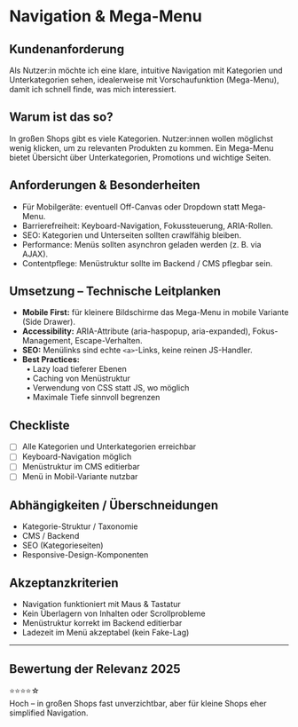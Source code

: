 # Navigation & Mega-Menu

## Kundenanforderung  
Als Nutzer:in möchte ich eine klare, intuitive Navigation mit Kategorien und Unterkategorien sehen, idealerweise mit Vorschaufunktion (Mega-Menu), damit ich schnell finde, was mich interessiert.

## Warum ist das so?  
In großen Shops gibt es viele Kategorien. Nutzer:innen wollen möglichst wenig klicken, um zu relevanten Produkten zu kommen. Ein Mega-Menu bietet Übersicht über Unterkategorien, Promotions und wichtige Seiten.  

## Anforderungen & Besonderheiten  
- Für Mobilgeräte: eventuell Off-Canvas oder Dropdown statt Mega-Menu.  
- Barrierefreiheit: Keyboard-Navigation, Fokussteuerung, ARIA-Rollen.  
- SEO: Kategorien und Unterseiten sollten crawlfähig bleiben.  
- Performance: Menüs sollten asynchron geladen werden (z. B. via AJAX).  
- Contentpflege: Menüstruktur sollte im Backend / CMS pflegbar sein.

## Umsetzung – Technische Leitplanken  
- **Mobile First:** für kleinere Bildschirme das Mega-Menu in mobile Variante (Side Drawer).  
- **Accessibility:** ARIA-Attribute (aria-haspopup, aria-expanded), Fokus-Management, Escape-Verhalten.  
- **SEO:** Menülinks sind echte `<a>`-Links, keine reinen JS-Handler.  
- **Best Practices:**  
 • Lazy load tieferer Ebenen  
 • Caching von Menüstruktur  
 • Verwendung von CSS statt JS, wo möglich  
 • Maximale Tiefe sinnvoll begrenzen  

## Checkliste  
- [ ] Alle Kategorien und Unterkategorien erreichbar  
- [ ] Keyboard-Navigation möglich  
- [ ] Menüstruktur im CMS editierbar  
- [ ] Menü in Mobil-Variante nutzbar  

## Abhängigkeiten / Überschneidungen  
- Kategorie-Struktur / Taxonomie  
- CMS / Backend  
- SEO (Kategorieseiten)  
- Responsive-Design-Komponenten  

## Akzeptanzkriterien  
- Navigation funktioniert mit Maus & Tastatur  
- Kein Überlagern von Inhalten oder Scrollprobleme  
- Menüstruktur korrekt im Backend editierbar  
- Ladezeit im Menü akzeptabel (kein Fake-Lag)  

---

## Bewertung der Relevanz 2025  
⭐⭐⭐⭐☆  
Hoch – in großen Shops fast unverzichtbar, aber für kleine Shops eher simplified Navigation.  

